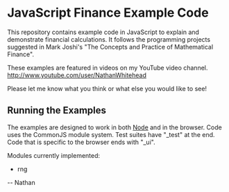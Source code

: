 JavaScript Finance Example Code
===============================

This repository contains example code in JavaScript to explain
and demonstrate financial calculations.  It follows the programming
projects suggested in Mark Joshi's "The Concepts and Practice
of Mathematical Finance".

These examples are featured in videos on my YouTube video channel.
http://www.youtube.com/user/NathanWhitehead

Please let me know what you think or what else you would like to see!

Running the Examples
--------------------

The examples are designed to work in both [Node](http://nodejs.org) and 
in the browser.  Code uses the CommonJS module system.  Test suites 
have "_test" at the end.  Code that is specific to the browser ends with "_ui".

Modules currently implemented:

+ rng

--
Nathan
